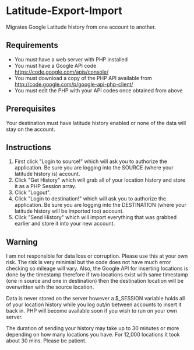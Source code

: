 Latitude-Export-Import
======================

Migrates Google Latitude history from one account to another.

Requirements
------------

+ You must have a web server with PHP installed
+ You must have a Google API code https://code.google.com/apis/console/
+ You must download a copy of the PHP API available from http://code.google.com/p/google-api-php-client/
+ You must edit the PHP with your API codes once obtained from above

Prerequisites
-------------

Your destination must have latitude history enabled or none of the data will stay on the account.

Instructions
------------

1. First click "Login to source!" which will ask you to authorize the application. Be sure you are logging into the SOURCE (where your latitude history is) account.
2. Click "Get History" which will grab all of your location history and store it as a PHP Session array.
3. Click "Logout".
4. Click "Login to destination!" which will ask you to authorize the application. Be sure you are logging into the DESTINATION (where your latitude history will be imported too) account.
5. Click "Send History" which will import everything that was grabbed earlier and store it into your new account.

Warning
-------

I am not responsible for data loss or corruption. Please use this at your own risk. The risk is very minimial but the code does not have much error checking so mileage will vary. Also, the Google API for inserting locations is done by the timestamp therefore if two locations exist with same timestamp (one in source and one in destination) then the destination location will be overwritten with the source location.

Data is never stored on the server however a $_SESSION variable holds all of your location history while you log out/in between accounts to insert it back in. PHP will become available soon if you wish to run on your own server.

The duration of sending your history may take up to 30 minutes or more depending on how many locations you have. For 12,000 locations it took about 30 mins. Please be patient.
